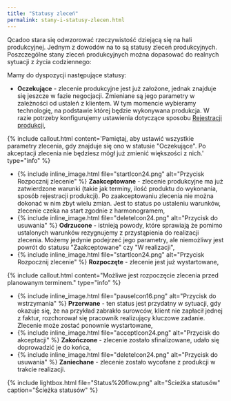 ```yaml
---
title: "Statusy zleceń"
permalink: stany-i-statusy-zlecen.html 
---
```

Qcadoo stara się odwzorować rzeczywistość dziejącą się na hali produkcyjnej. Jednym z dowodów na to są statusy zleceń produkcyjnych. Poszczególne stany zleceń produkcyjnych można dopasować do realnych sytuacji z życia codziennego:

Mamy do dyspozycji następujące statusy:

- **Oczekujące** - zlecenie produkcyjne jest już założone, jednak znajduje się jeszcze w fazie negocjacji. Zmieniane są jego parametry w zależności od ustaleń z klientem. W tym momencie wybieramy technologię, na podstawie której będzie wykonywana produkcja. W razie potrzeby konfigurujemy ustawienia dotyczące sposobu [Rejestracji produkcji](/rejestracja),  
  
 {% include callout.html content='Pamiętaj, aby ustawić wszystkie parametry zlecenia, gdy znajduje się ono w statusie "Oczekujące". Po akceptacji zlecenia nie będziesz mógł już zmienić większości z nich.' type="info" %}
  
- {% include inline_image.html file="startIcon24.png" alt="Przycisk Rozpocznij zlecenie" %}  **Zaakceptowane** - zlecenie produkcyjne ma już zatwierdzone warunki (takie jak terminy, ilość produktu do wykonania, sposób rejestracji produkcji). Po zaakceptowaniu zlecenia nie można dokonać w nim zbyt wielu zmian. Jest to status po ustaleniu warunków, zlecenie czeka na start zgodnie z harmonogramem, 
- {% include inline_image.html file="deleteIcon24.png" alt="Przycisk do usuwania" %} **Odrzucone** - istnieją powody, które sprawiają że pomimo ustalonych warunków rezygnujemy z przystąpienia do realizacji zlecenia. Możemy jedynie podejrzeć jego parametry, ale niemożliwy jest powrót do statusu "Zaakceptowane" czy "W realizacji",
- {% include inline_image.html file="startIcon24.png" alt="Przycisk Rozpocznij zlecenie" %} **Rozpoczęte** - zlecenie jest już wystartowane,

 {% include callout.html content="Możliwe jest rozpoczęcie zlecenia przed planowanym terminem." type="info" %}
 
- {% include inline_image.html file="pauseIcon16.png" alt="Przycisk do wstrzymania" %} **Przerwane** - ten status jest przydatny w sytuacji, gdy okazuje się, że na przykład zabrakło surowców, klient nie zapłacił jednej z faktur, rozchorował się pracownik realizujący kluczowe zadanie. Zlecenie może zostać ponownie wystartowane,
- {% include inline_image.html file="acceptIcon24.png" alt="Przycisk do akceptacji" %} **Zakończone** - zlecenie zostało sfinalizowane, udało się doprowadzić je do końca,
- {% include inline_image.html file="deleteIcon24.png" alt="Przycisk do usuwania" %} **Zaniechane** - zlecenie zostało wycofane z produkcji w trakcie realizacji.

{% include lightbox.html file="Status%20flow.png" alt="Ścieżka statusów" caption="Ścieżka statusów" %}

  

